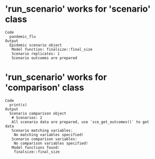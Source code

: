 # 'run_scenario' works for 'scenario' class

    Code
      pandemic_flu
    Output
      Epidemic scenario object
       Model function: finalsize::final_size
       Scenario replicates: 1
       Scenario outcomes are prepared

# 'run_scenario' works for 'comparison' class

    Code
      print(x)
    Output
      Scenario comparison object
       # Scenarios: 2
       All scenario data are prepared, use `sce_get_outcomes()` to get data
       Scenario matching variables:
        No matching variables specified!
       Scenario comparison variables:
        No comparison variables specified!
       Model functions found:
        finalsize::final_size

